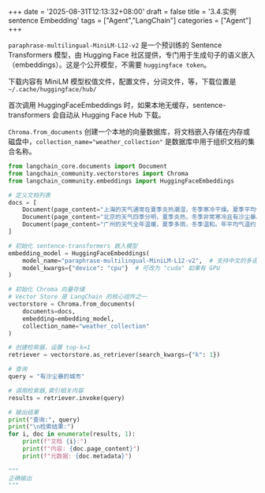 +++
date = '2025-08-31T12:13:32+08:00'
draft = false
title = '3.4.实例sentence Embedding'
tags = ["Agent","LangChain"]
categories = ["Agent"]
+++


`paraphrase-multilingual-MiniLM-L12-v2` 是一个预训练的 Sentence Transformers 模型，由 Hugging Face 社区提供，专门用于生成句子的语义嵌入（embeddings）。这是个公开模型，不需要 `huggingface token`。

下载内容有 MiniLM 模型权值文件，配置文件，分词文件，等，下载位置是 `~/.cache/huggingface/hub/`

首次调用 HuggingFaceEmbeddings 时，如果本地无缓存，sentence-transformers 会自动从 Hugging Face Hub 下载。

`Chroma.from_documents` 创建一个本地的向量数据库，将文档嵌入存储在内存或磁盘中，`collection_name="weather_collection"` 是数据库中用于组织文档的集合名称。

~~~py
from langchain_core.documents import Document
from langchain_community.vectorstores import Chroma
from langchain_community.embeddings import HuggingFaceEmbeddings

# 定义文档列表
docs = [
    Document(page_content="上海的天气通常在夏季炎热潮湿，冬季寒冷干燥。夏季平均气温约 30°C，冬季约 5°C。", metadata={"city": "上海", "source": "weather_guide"}),
    Document(page_content="北京的天气四季分明，夏季炎热，冬季非常寒冷且有沙尘暴。冬季气温可低至 -10°C。", metadata={"city": "北京", "source": "weather_guide"}),
    Document(page_content="广州的天气全年温暖，夏季多雨，冬季温和。年平均气温约 22°C。", metadata={"city": "广州", "source": "weather_guide"})
]

# 初始化 sentence-transformers 嵌入模型
embedding_model = HuggingFaceEmbeddings(
    model_name="paraphrase-multilingual-MiniLM-L12-v2",  # 支持中文的多语言模型
    model_kwargs={"device": "cpu"}  # 可改为 "cuda" 如果有 GPU
)

# 初始化 Chroma 向量存储
# Vector Store 是 LangChain 的核心组件之一
vectorstore = Chroma.from_documents(
    documents=docs,
    embedding=embedding_model,
    collection_name="weather_collection"
)

# 创建检索器，设置 top-k=1
retriever = vectorstore.as_retriever(search_kwargs={"k": 1})

# 查询
query = "有沙尘暴的城市"

# 调用检索器,索引相关内容
results = retriever.invoke(query)

# 输出结果
print("查询:", query)
print("\n检索结果:")
for i, doc in enumerate(results, 1):
    print(f"文档 {i}:")
    print(f"内容: {doc.page_content}")
    print(f"元数据: {doc.metadata}")
    
"""
正确输出
"""
~~~

